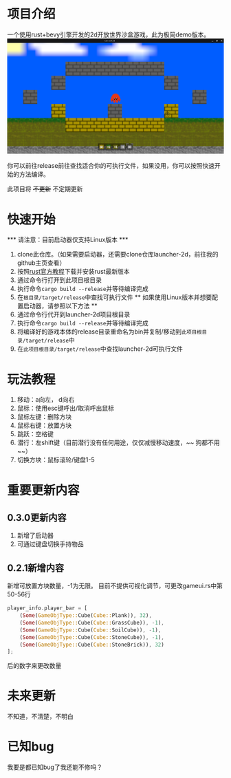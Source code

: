 # 项目介绍

一个使用rust+bevy引擎开发的2d开放世界沙盒游戏，此为极简demo版本。
![alt text](./assets/docs/intro-pic.png)

你可以前往release前往查找适合你的可执行文件，如果没用，你可以按照快速开始的方法编译。

此项目将 ~~不更新~~ 不定期更新

# 快速开始
*** 请注意：目前启动器仅支持Linux版本 ***
1. clone此仓库。（如果需要启动器，还需要clone仓库launcher-2d，前往我的github主页查看）
2. 按照[rust官方教程](https://www.rust-lang.org/zh-CN/learn/get-started)下载并安装rust最新版本
3. 通过命令行打开到此项目根目录
4. 执行命令`cargo build --release`并等待编译完成
5. 在`根目录/target/release`中查找可执行文件
** 如果使用Linux版本并想要配置启动器，请参照以下方法 **
5. 通过命令行代开到launcher-2d项目根目录
6. 执行命令`cargo build --release`并等待编译完成
7. 将编译好的游戏本体的release目录重命名为bin并复制/移动到`此项目根目录/target/release`中
8. 在`此项目根目录/target/release`中查找launcher-2d可执行文件


# 玩法教程

1. 移动：a向左， d向右
2. 鼠标：使用esc键呼出/取消呼出鼠标
3. 鼠标左键：删除方块
4. 鼠标右键：放置方块
5. 跳跃：空格键
6. 潜行：左shift键（目前潜行没有任何用途，仅仅减慢移动速度，~~ 狗都不用 ~~）
7. 切换方块：鼠标滚轮/键盘1-5

# 重要更新内容
## 0.3.0更新内容
1. 新增了启动器
2. 可通过键盘切换手持物品

## 0.2.1新增内容
新增可放置方块数量，-1为无限。
目前不提供可视化调节，可更改gameui.rs中第50-56行
```rust
player_info.player_bar = [
    (Some(GameObjType::Cube(Cube::Plank)), 32),
    (Some(GameObjType::Cube(Cube::GrassCube)), -1),
    (Some(GameObjType::Cube(Cube::SoilCube)), -1),
    (Some(GameObjType::Cube(Cube::StoneCube)), -1),
    (Some(GameObjType::Cube(Cube::StoneBrick)), 32)
];
```
后的数字来更改数量

# 未来更新

不知道，不清楚，不明白

# 已知bug

我要是都已知bug了我还能不修吗？
